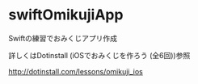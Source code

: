 # swiftOmikujiApp
Swiftの練習でおみくじアプリ作成

詳しくはDotinstall 
(iOSでおみくじを作ろう (全6回))参照

http://dotinstall.com/lessons/omikuji_ios
